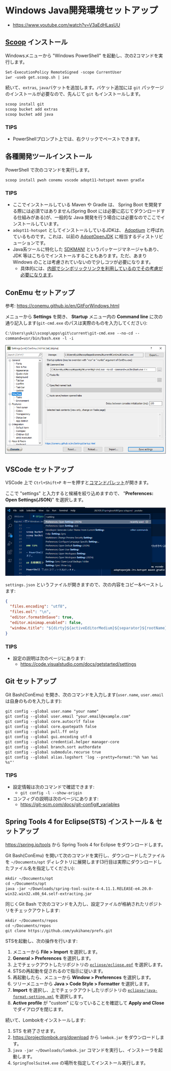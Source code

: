 # Windows Java開発環境セットアップ

- https://www.youtube.com/watch?v=V3aEdHLasUU

## [Scoop](https://scoop.sh/) インストール

Windowsメニューから "Windows PowerShell" を起動し、次の2コマンドを実行します。
```
Set-ExecutionPolicy RemoteSigned -scope CurrentUser
iwr -useb get.scoop.sh | iex
```

続いて、`extras`, `java`バケットを追加します。バケット追加には `git` パッケージのインストールが必要なので、先んじて `git` もインストールします。

```
scoop install git
scoop bucket add extras
scoop bucket add java
```

### TIPS

- PowerShellプロンプト上では、右クリックでペーストできます。

## 各種開発ツールインストール

PowerShell で次のコマンドを実行します。

```
scoop install pwsh conemu vscode adopt11-hotspot maven gradle
```

### TIPS

- ここでインストールしている Maven や Gradle は、 Spring Boot を開発する際には必須ではありません(Spring Boot には必要に応じてダウンロードする仕組みがある)が、一般的な Java 開発を行う場合には必要なのでここでインストールしています。
- `adopt11-hotspot` としてインストールしているJDKは、 [Adoptium](https://adoptium.net/) と呼ばれているものです。これは、以前の [AdoptOpenJDK](https://adoptium.net/faq.html#AdoptOpenJDK) に相当するディストリビューションです。
- Java系ツールに特化した [SDKMAN!](https://sdkman.io/) というパッケージマネージャもあり、 JDK 等はこちらでインストールすることもあります。ただ、あまり Windows のことは考慮されていないので少しコツが必要になります。
  - 具体的には、[内部でシンボリックリンクを利用しているのでその考慮が必要になります](https://github.com/sdkman/sdkman-cli/issues/593#issuecomment-467767923)。

## ConEmu セットアップ

参考: https://conemu.github.io/en/GitForWindows.html

メニューから **Settings** を開き、 **Startup** メニュー内の **Command line** に次の通り記入します(`git-cmd.exe` のパスは実際のものを入力してください):

```
C:\Users\yuki\scoop\apps\git\current\git-cmd.exe --no-cd --command=usr/bin/bash.exe -l -i
```

![ConEmu Settings](./img/001conemu-settings.png)

## VSCode セットアップ

VSCode 上で `Ctrl+Shift+P` キーを押すと[コマンドパレット](https://code.visualstudio.com/docs/getstarted/userinterface#_command-palette)が開きます。

ここで "settings" と入力すると候補を絞り込めますので、 "**Preferences: Open Settings(JSON)**" を選択します。

![VSCode Command Palette](./img/001vscode-command-palette.png)

`settings.json` というファイルが開きますので、次の内容をコピー&ペーストします:

```json
{
  "files.encoding": "utf8",
  "files.eol": "\n",
  "editor.formatOnSave": true,
  "editor.minimap.enabled": false,
  "window.title": "${dirty}${activeEditorMedium}${separator}${rootName}",
}
```

### TIPS

- 設定の説明は次のページにあります:
  - https://code.visualstudio.com/docs/getstarted/settings

## Git セットアップ

Git Bash(ConEmu) を開き、次のコマンドを入力します(`user.name`, `user.email` は自身のものを入力します):

```
git config --global user.name "your name"
git config --global user.email "your.email@example.com"
git config --global core.autocrlf false
git config --global core.quotepath false
git config --global pull.ff only
git config --global gui.encoding utf-8
git config --global credential.helper manager-core
git config --global branch.sort authordate
git config --global submodule.recurse true
git config --global alias.logshort 'log --pretty=format:"%h %an %ai %s"'
```

### TIPS

- 設定情報は次のコマンドで確認できます:
  - `git config -l --show-origin`
- コンフィグの説明は次のページにあります:
  - https://git-scm.com/docs/git-config#_variables

## Spring Tools 4 for Eclipse(STS) インストール & セットアップ

https://spring.io/tools から Spring Tools 4 for Eclipse をダウンロードします。

Git Bash(ConEmu) を開いて次のコマンドを実行し、ダウンロードしたファイルを `~/Documents/opt` ディレクトリに展開します(3行目は実際にダウンロードしたファイル名を指定してください):

```
mkdir ~/Documents/opt
cd ~/Documents/opt
java -jar ~/Downloads/spring-tool-suite-4-4.11.1.RELEASE-e4.20.0-win32.win32.x86_64.self-extracting.jar
```

同じくGit Bash で次のコマンドを入力し、設定ファイルが格納されたリポジトリをチェックアウトします:
```
mkdir ~/Documents/repos
cd ~/Documents/repos
git clone https://github.com/yukihane/prefs.git
```

STSを起動し、次の操作を行います:

1. メニューから **File > Import** を選択します。
1. **General > Preferences** を選択します。
1. 上でチェックアウトしたリポジトリの [`eclipse/eclipse.epf`](https://github.com/yukihane/prefs/blob/master/eclipse/eclipse.epf) を選択します。
1. STSの再起動を促されるので指示に従います。
1. 再起動したら、メニューから **Window > Preferences** を選択します。
1. ツリーメニューから **Java > Code Style > Formatter** を選択します。
1. **Import** を選択し、上でチェックアウトしたリポジトリの [`eclipse/java-format-setting.xml`](https://github.com/yukihane/prefs/blob/master/eclipse/java-format-setting.xml) を選択します。
1. **Active profile** が "custom" になっていることを確認して **Apply and Close** でダイアログを閉じます。

続いて、Lombokをインストールします:

1. STS を終了させます。
1. https://projectlombok.org/download から `lombok.jar` をダウンロードします。
1. `java -jar ~/Downloads/lombok.jar` コマンドを実行し、インストーラを起動します。
1. `SpringToolSuite4.exe` の場所を指定してインストール実行します。
